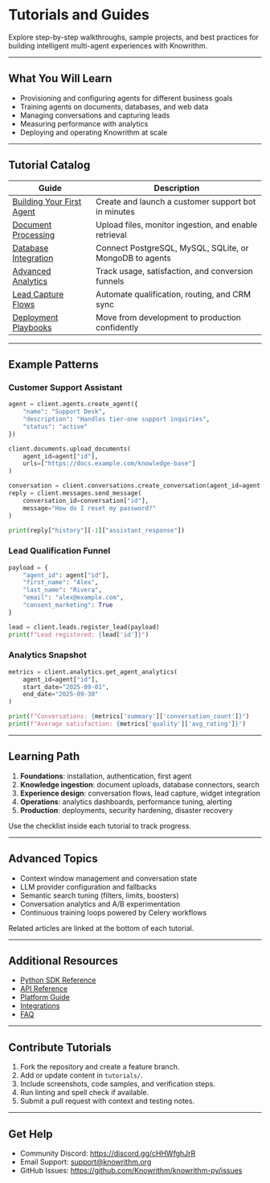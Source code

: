 ﻿# Tutorials and Guides

Explore step-by-step walkthroughs, sample projects, and best practices for building intelligent multi-agent experiences with Knowrithm.

---

## What You Will Learn

- Provisioning and configuring agents for different business goals
- Training agents on documents, databases, and web data
- Managing conversations and capturing leads
- Measuring performance with analytics
- Deploying and operating Knowrithm at scale

---

## Tutorial Catalog

| Guide | Description |
|-------|-------------|
| [Building Your First Agent](building-first-agent.md) | Create and launch a customer support bot in minutes |
| [Document Processing](document-processing.md) | Upload files, monitor ingestion, and enable retrieval |
| [Database Integration](database-integration.md) | Connect PostgreSQL, MySQL, SQLite, or MongoDB to agents |
| [Advanced Analytics](advanced-analytics.md) | Track usage, satisfaction, and conversion funnels |
| [Lead Capture Flows](lead-capture.md) | Automate qualification, routing, and CRM sync |
| [Deployment Playbooks](deployment-scenarios.md) | Move from development to production confidently |

---

## Example Patterns

### Customer Support Assistant

```python
agent = client.agents.create_agent({
    "name": "Support Desk",
    "description": "Handles tier-one support inquiries",
    "status": "active"
})

client.documents.upload_documents(
    agent_id=agent["id"],
    urls=["https://docs.example.com/knowledge-base"]
)

conversation = client.conversations.create_conversation(agent_id=agent["id"])
reply = client.messages.send_message(
    conversation_id=conversation["id"],
    message="How do I reset my password?"
)

print(reply["history"][-1]["assistant_response"])
```

### Lead Qualification Funnel

```python
payload = {
    "agent_id": agent["id"],
    "first_name": "Alex",
    "last_name": "Rivera",
    "email": "alex@example.com",
    "consent_marketing": True
}

lead = client.leads.register_lead(payload)
print(f"Lead registered: {lead['id']}")
```

### Analytics Snapshot

```python
metrics = client.analytics.get_agent_analytics(
    agent_id=agent["id"],
    start_date="2025-09-01",
    end_date="2025-09-30"
)

print(f"Conversations: {metrics['summary']['conversation_count']}")
print(f"Average satisfaction: {metrics['quality']['avg_rating']}")
```

---

## Learning Path

1. **Foundations**: installation, authentication, first agent
2. **Knowledge ingestion**: document uploads, database connectors, search
3. **Experience design**: conversation flows, lead capture, widget integration
4. **Operations**: analytics dashboards, performance tuning, alerting
5. **Production**: deployments, security hardening, disaster recovery

Use the checklist inside each tutorial to track progress.

---

## Advanced Topics

- Context window management and conversation state
- LLM provider configuration and fallbacks
- Semantic search tuning (filters, limits, boosters)
- Conversation analytics and A/B experimentation
- Continuous training loops powered by Celery workflows

Related articles are linked at the bottom of each tutorial.

---

## Additional Resources

- [Python SDK Reference](../python-sdk/README.md)
- [API Reference](../api-reference/README.md)
- [Platform Guide](../platform-guide/README.md)
- [Integrations](../integrations/README.md)
- [FAQ](../resources/faq.md)

---

## Contribute Tutorials

1. Fork the repository and create a feature branch.
2. Add or update content in `tutorials/`.
3. Include screenshots, code samples, and verification steps.
4. Run linting and spell check if available.
5. Submit a pull request with context and testing notes.

---

## Get Help

- Community Discord: https://discord.gg/cHHWfghJrR
- Email Support: support@knowrithm.org
- GitHub Issues: https://github.com/Knowrithm/knowrithm-py/issues






